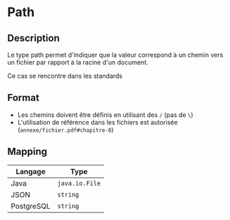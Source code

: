 # Path

## Description

Le type path permet d'indiquer que la valeur correspond à un chemin vers un fichier par rapport à la racine d'un document.

Ce cas se rencontre dans les standards 

## Format

* Les chemins doivent être définis en utilisant des `/` (pas de `\`)
* L'utilisation de référence dans les fichiers est autorisée (`annexe/fichier.pdf#chapitre-8`)

## Mapping

| Langage    | Type           |
| ---------- | -------------- |
| Java       | `java.io.File` |
| JSON       | `string`       |
| PostgreSQL | `string`       |
